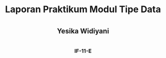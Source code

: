 # <h1 align="center">Laporan Praktikum Modul Tipe Data</h1>
# <h2 align="center">Yesika Widiyani</h2>
# <h3 align="center">IF-11-E</h1>
